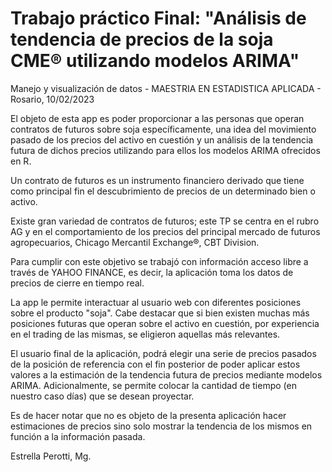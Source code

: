 # Trabajo práctico Final: "Análisis de tendencia de precios de la soja CME® utilizando modelos ARIMA"


Manejo y visualización de datos - 
MAESTRIA EN ESTADISTICA APLICADA - 
Rosario, 10/02/2023

El objeto de esta app es poder proporcionar a las personas que operan contratos
de futuros sobre soja específicamente, una idea del movimiento pasado de los 
precios del activo en cuestión y un análisis de la tendencia futura de dichos
precios utilizando para ellos los modelos ARIMA ofrecidos en R. 

Un contrato de futuros es un instrumento financiero derivado que tiene como principal fin el descubrimiento de precios de un determinado bien o activo. 

Existe gran variedad de contratos de futuros; este TP se centra en el rubro AG y en el comportamiento de los precios del principal mercado de futuros agropecuarios, Chicago Mercantil Exchange®, CBT Division.  

Para cumplir con este objetivo se trabajó con información acceso libre a través de YAHOO FINANCE, es decir, la aplicación toma los datos de precios de cierre en tiempo real.  

La app le permite interactuar al usuario web con diferentes posiciones sobre el producto "soja". Cabe destacar que si bien existen muchas más posiciones futuras que operan sobre el activo en cuestión, por experiencia en el trading de las mismas, se eligieron aquellas más relevantes. 

El usuario final de la aplicación, podrá elegir una serie de precios pasados de la posición de referencia con el fin posterior de poder aplicar estos valores a la estimación de la tendencia futura de precios mediante modelos ARIMA. Adicionalmente, se permite colocar la cantidad de tiempo (en nuestro caso días) que se desean proyectar. 

Es de hacer notar que no es objeto de la presenta aplicación hacer estimaciones de precios sino solo mostrar la tendencia de los mismos en función a la información pasada. 


Estrella Perotti, Mg. 





